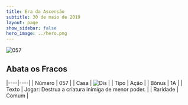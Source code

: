 ```yaml
---
title: Era da Ascensão
subtitle: 30 de maio de 2019
layout: page
show_sidebar: false
hero_image: ../hero.png
---
```


![057](https://cdn.keyforgegame.com/media/card_front/pt/435_057_4XHGX3CG2G76_pt.png)

## Abata os Fracos

|----|----|
| Número | 057 |
| Casa | ![Dis](https://archonarcana.com/images/thumb/e/e8/Dis.png/22px-Dis.png "Dis") |
| Tipo | Ação |
| Bônus | 1A |
| Texto | Jogar: Destrua a criatura inimiga de menor poder. |
| Raridade | Comum |
